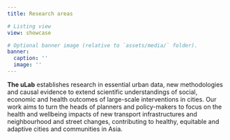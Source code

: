 ```yaml
---
title: Research areas

# Listing view
view: showcase

# Optional banner image (relative to `assets/media/` folder).
banner:
  caption: ''
  image: ''
---
```


**The uLab** establishes research in essential urban data, new methodologies and causal evidence to extend scientific understandings of social, economic and health outcomes of large-scale interventions in cities. Our work aims to turn the heads of planners and policy-makers to focus on the health and wellbeing impacts of new transport infrastructures and neighbourhood and street changes, contributing to healthy, equitable and adaptive cities and communities in Asia.